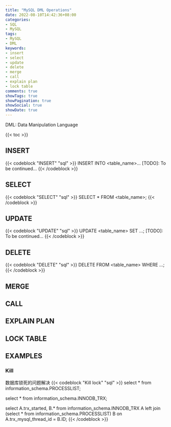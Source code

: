 ```yaml
---
title: "MySQL DML Operations"
date: 2022-08-10T14:42:36+08:00
categories:
- SQL
- MySQL
tags:
- MySQL
- DML
keywords:
- insert
- select
- update
- delete
- merge
- call
- explain plan
- lock table
comments: true
showTags: true
showPagination: true
showSocial: true
showDate: true
---
```


DML: Data Manipulation Language
<!--more-->

{{< toc >}}

## INSERT

{{< codeblock "INSERT" "sql" >}}
INSERT INTO <table_name>...
[TODO]: To be continued...
{{< /codeblock >}}




## SELECT
{{< codeblock "SELECT" "sql" >}}
SELECT * FROM <table_name>;
{{< /codeblock >}}




## UPDATE
{{< codeblock "UPDATE" "sql" >}}
UPDATE <table_name> SET ...;
[TODO]: To be continued...
{{< /codeblock >}}




## DELETE

{{< codeblock "DELETE" "sql" >}}
DELETE FROM <table_name> WHERE ...;
{{< /codeblock >}}

## MERGE
## CALL
## EXPLAIN PLAN
## LOCK TABLE


## EXAMPLES
### Kill
数据库锁死的问题解决
{{< codeblock "Kill lock" "sql" >}}
select *
from information_schema.PROCESSLIST;

select *
from information_schema.INNODB_TRX;

select A.trx_started, B.*
from information_schema.INNODB_TRX A
left join (select * from information_schema.PROCESSLIST) B on A.trx_mysql_thread_id = B.ID;
{{< /codeblock >}}

